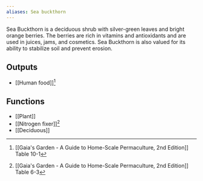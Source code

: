 ```yaml
---
aliases: Sea buckthorn
---
```

Sea Buckthorn is a deciduous shrub with silver-green leaves and bright orange berries. The berries are rich in vitamins and antioxidants and are used in juices, jams, and cosmetics. Sea Buckthorn is also valued for its ability to stabilize soil and prevent erosion.
## Outputs
- [[Human food]][^2]
## Functions
- [[Plant]]
- [[Nitrogen fixer]][^1]
- [[Deciduous]]

[^1]: [[Gaia's Garden - A Guide to Home-Scale Permaculture, 2nd Edition]] Table 6-3
[^2]: [[Gaia's Garden - A Guide to Home-Scale Permaculture, 2nd Edition]] Table 10-1